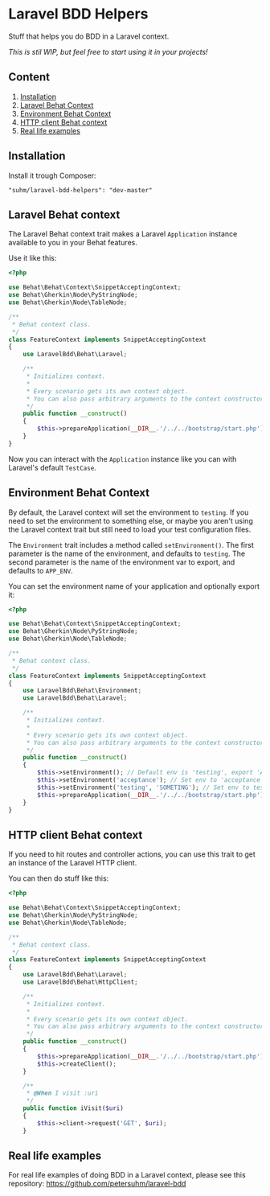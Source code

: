 Laravel BDD Helpers
===================

Stuff that helps you do BDD in a Laravel context.

_This is stil WIP, but feel free to start using it in your projects!_

## Content

1. [Installation](#installation)
2. [Laravel Behat Context](#laravel-behat-context)
3. [Environment Behat Context](#environment-behat-context)
3. [HTTP client Behat context](#http-client-behat-context)
4. [Real life examples](#real-life-examples)

## Installation

Install it trough Composer:

```
"suhm/laravel-bdd-helpers": "dev-master"
```

## Laravel Behat context

The Laravel Behat context trait makes a Laravel `Application` instance available to you in your Behat features.

Use it like this:

```php
<?php

use Behat\Behat\Context\SnippetAcceptingContext;
use Behat\Gherkin\Node\PyStringNode;
use Behat\Gherkin\Node\TableNode;

/**
 * Behat context class.
 */
class FeatureContext implements SnippetAcceptingContext
{
    use LaravelBdd\Behat\Laravel;

    /**
     * Initializes context.
     *
     * Every scenario gets its own context object.
     * You can also pass arbitrary arguments to the context constructor through behat.yml.
     */
    public function __construct()
    {
        $this->prepareApplication(__DIR__.'/../../bootstrap/start.php');
    }
}
```

Now you can interact with the `Application` instance like you can with Laravel's default `TestCase`.

## Environment Behat Context

By default, the Laravel context will set the environment to `testing`. If you need to set the environment to something else, or maybe you aren't using the Laravel context trait but still need to load your test configuration files.

The `Environment` trait includes a method called `setEnvironment()`. The first parameter is the name of the environment, and defaults to `testing`. The second parameter is the name of the environment var to export, and defaults to `APP_ENV`.

You can set the environment name of your application and optionally export it:

```php
<?php

use Behat\Behat\Context\SnippetAcceptingContext;
use Behat\Gherkin\Node\PyStringNode;
use Behat\Gherkin\Node\TableNode;

/**
 * Behat context class.
 */
class FeatureContext implements SnippetAcceptingContext
{
    use LaravelBdd\Behat\Environment;
    use LaravelBdd\Behat\Laravel;

    /**
     * Initializes context.
     *
     * Every scenario gets its own context object.
     * You can also pass arbitrary arguments to the context constructor through behat.yml.
     */
    public function __construct()
    {
        $this->setEnvironment(); // Default env is 'testing', export 'APP_ENV=testing'
        $this->setEnvironment('acceptance'); // Set env to 'acceptance' and export 'APP_ENV=acceptance'
        $this->setEnvironment('testing', 'SOMETING'); // Set env to testing and export 'SOMETHING=testing'
        $this->prepareApplication(__DIR__.'/../../bootstrap/start.php');
    }
}
```

## HTTP client Behat context

If you need to hit routes and controller actions, you can use this trait to get an instance of the Laravel HTTP client.

You can then do stuff like this:

```php
<?php

use Behat\Behat\Context\SnippetAcceptingContext;
use Behat\Gherkin\Node\PyStringNode;
use Behat\Gherkin\Node\TableNode;

/**
 * Behat context class.
 */
class FeatureContext implements SnippetAcceptingContext
{
    use LaravelBdd\Behat\Laravel;
    use LaravelBdd\Behat\HttpClient;

    /**
     * Initializes context.
     *
     * Every scenario gets its own context object.
     * You can also pass arbitrary arguments to the context constructor through behat.yml.
     */
    public function __construct()
    {
        $this->prepareApplication(__DIR__.'/../../bootstrap/start.php');
        $this->createClient();
    }

    /**
     * @When I visit :uri
     */
    public function iVisit($uri)
    {
        $this->client->request('GET', $uri);
    }
```

## Real life examples

For real life examples of doing BDD in a Laravel context, please see this repository: https://github.com/petersuhm/laravel-bdd
